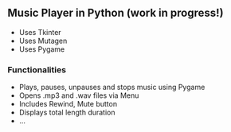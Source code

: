 ## Music Player in Python (work in progress!)

* Uses Tkinter
* Uses Mutagen
* Uses Pygame

### Functionalities

  - Plays, pauses, unpauses and stops music using Pygame
  - Opens .mp3 and .wav files via Menu
  - Includes Rewind, Mute button 
  - Displays total length duration
  - ...
